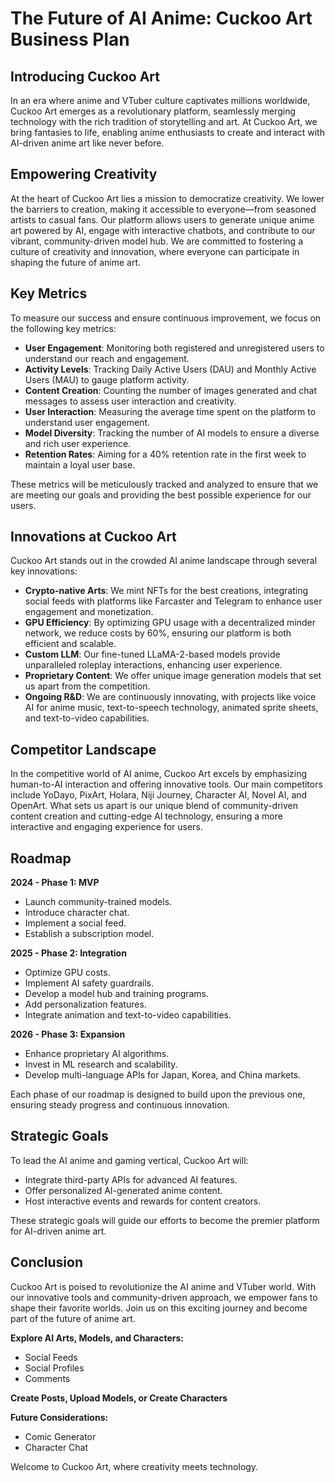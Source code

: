 # The Future of AI Anime: Cuckoo Art Business Plan

## Introducing Cuckoo Art

In an era where anime and VTuber culture captivates millions worldwide, Cuckoo Art emerges as a revolutionary platform, seamlessly merging technology with the rich tradition of storytelling and art. At Cuckoo Art, we bring fantasies to life, enabling anime enthusiasts to create and interact with AI-driven anime art like never before.

## Empowering Creativity

At the heart of Cuckoo Art lies a mission to democratize creativity. We lower the barriers to creation, making it accessible to everyone—from seasoned artists to casual fans. Our platform allows users to generate unique anime art powered by AI, engage with interactive chatbots, and contribute to our vibrant, community-driven model hub. We are committed to fostering a culture of creativity and innovation, where everyone can participate in shaping the future of anime art.

## Key Metrics

To measure our success and ensure continuous improvement, we focus on the following key metrics:

- **User Engagement**: Monitoring both registered and unregistered users to understand our reach and engagement.
- **Activity Levels**: Tracking Daily Active Users (DAU) and Monthly Active Users (MAU) to gauge platform activity.
- **Content Creation**: Counting the number of images generated and chat messages to assess user interaction and creativity.
- **User Interaction**: Measuring the average time spent on the platform to understand user engagement.
- **Model Diversity**: Tracking the number of AI models to ensure a diverse and rich user experience.
- **Retention Rates**: Aiming for a 40% retention rate in the first week to maintain a loyal user base.

These metrics will be meticulously tracked and analyzed to ensure that we are meeting our goals and providing the best possible experience for our users.

## Innovations at Cuckoo Art

Cuckoo Art stands out in the crowded AI anime landscape through several key innovations:

- **Crypto-native Arts**: We mint NFTs for the best creations, integrating social feeds with platforms like Farcaster and Telegram to enhance user engagement and monetization.
- **GPU Efficiency**: By optimizing GPU usage with a decentralized minder network, we reduce costs by 60%, ensuring our platform is both efficient and scalable.
- **Custom LLM**: Our fine-tuned LLaMA-2-based models provide unparalleled roleplay interactions, enhancing user experience.
- **Proprietary Content**: We offer unique image generation models that set us apart from the competition.
- **Ongoing R&D**: We are continuously innovating, with projects like voice AI for anime music, text-to-speech technology, animated sprite sheets, and text-to-video capabilities.

## Competitor Landscape

In the competitive world of AI anime, Cuckoo Art excels by emphasizing human-to-AI interaction and offering innovative tools. Our main competitors include YoDayo, PixArt, Holara, Niji Journey, Character AI, Novel AI, and OpenArt. What sets us apart is our unique blend of community-driven content creation and cutting-edge AI technology, ensuring a more interactive and engaging experience for users.

## Roadmap

**2024 - Phase 1: MVP**

- Launch community-trained models.
- Introduce character chat.
- Implement a social feed.
- Establish a subscription model.

**2025 - Phase 2: Integration**

- Optimize GPU costs.
- Implement AI safety guardrails.
- Develop a model hub and training programs.
- Add personalization features.
- Integrate animation and text-to-video capabilities.

**2026 - Phase 3: Expansion**

- Enhance proprietary AI algorithms.
- Invest in ML research and scalability.
- Develop multi-language APIs for Japan, Korea, and China markets.

Each phase of our roadmap is designed to build upon the previous one, ensuring steady progress and continuous innovation.

## Strategic Goals

To lead the AI anime and gaming vertical, Cuckoo Art will:

- Integrate third-party APIs for advanced AI features.
- Offer personalized AI-generated anime content.
- Host interactive events and rewards for content creators.

These strategic goals will guide our efforts to become the premier platform for AI-driven anime art.

## Conclusion

Cuckoo Art is poised to revolutionize the AI anime and VTuber world. With our innovative tools and community-driven approach, we empower fans to shape their favorite worlds. Join us on this exciting journey and become part of the future of anime art.

**Explore AI Arts, Models, and Characters:**

- Social Feeds
- Social Profiles
- Comments

**Create Posts, Upload Models, or Create Characters**

**Future Considerations:**

- Comic Generator
- Character Chat

Welcome to Cuckoo Art, where creativity meets technology.
